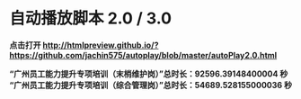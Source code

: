 # 自动播放脚本 2.0 / 3.0

**点击打开 http://htmlpreview.github.io/?https://github.com/jachin575/autoplay/blob/master/autoPlay2.0.html**

**“广州员工能力提升专项培训（末梢维护岗）”总时长：92596.39148400004 秒**
**“广州员工能力提升专项培训（综合管理岗）”总时长：54689.528155000036 秒**

